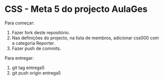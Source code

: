 # CSS - Meta 5 do projecto AulaGes

Para começar:

1. Fazer fork deste repositório.
2. Nas definições do projecto, na lista de membros, adicionar css000 com a categoria Reporter.
3. Fazer push de commits.

Para entregar:

1. git tag entrega5
2. git push origin entrega5
